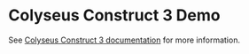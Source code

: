 # Colyseus Construct 3 Demo

See [Colyseus Construct 3 documentation](https://docs.colyseus.io/colyseus/getting-started/construct3-client/) for more information.
